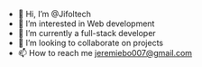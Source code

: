 - 👋 Hi, I’m @Jifoltech
- 👀 I’m interested in Web development
- 🌱 I’m currently a full-stack developer
- 💞️ I’m looking to collaborate on projects
- 📫 How to reach me jeremiebo007@gmail.com

<!---
Jifoltech/Jifoltech is a ✨ special ✨ repository because its `README.md` (this file) appears on your GitHub profile.
You can click the Preview link to take a look at your changes.
--->
